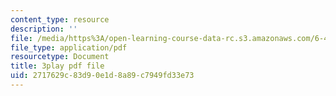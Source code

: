 ```yaml
---
content_type: resource
description: ''
file: /media/https%3A/open-learning-course-data-rc.s3.amazonaws.com/6-451-principles-of-digital-communication-ii-spring-2005/2717629c83d90e1d8a89c7949fd33e73_mnkTn0Y6GsU.pdf
file_type: application/pdf
resourcetype: Document
title: 3play pdf file
uid: 2717629c-83d9-0e1d-8a89-c7949fd33e73
---
```


